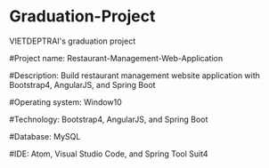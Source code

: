 # Graduation-Project
VIETDEPTRAI's graduation project

#Project name: Restaurant-Management-Web-Application

#Description: Build restaurant management website application with Bootstrap4, AngularJS, and Spring Boot

#Operating system: Window10

#Technology: Bootstrap4, AngularJS, and Spring Boot

#Database: MySQL

#IDE: Atom, Visual Studio Code, and Spring Tool Suit4
